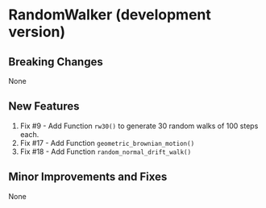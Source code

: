 # RandomWalker (development version)

## Breaking Changes
None

## New Features
1. Fix #9 - Add Function `rw30()` to generate 30 random walks of 100 steps each.
2. Fix #17 - Add Function `geometric_brownian_motion()`
3. Fix #18 - Add Function `random_normal_drift_walk()`

## Minor Improvements and Fixes
None
